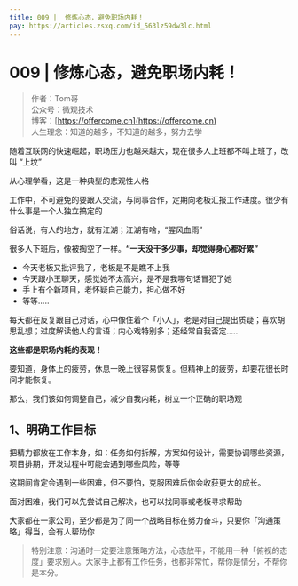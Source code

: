 ```yaml
---
title: 009 |  修炼心态，避免职场内耗！
pay: https://articles.zsxq.com/id_563lz59dw3lc.html
---
```


#  009 |  修炼心态，避免职场内耗！

> 作者：Tom哥
> <br/>公众号：微观技术
> <br/> 博客：[https://offercome.cn](https://offercome.cn)
> <br/> 人生理念：知道的越多，不知道的越多，努力去学


随着互联网的快速崛起，职场压力也越来越大，现在很多人上班都不叫上班了，改叫 “上坟”

从心理学看，这是一种典型的悲观性人格

工作中，不可避免的要跟人交流，与同事合作，定期向老板汇报工作进度。很少有什么事是一个人独立搞定的

俗话说，有人的地方，就有江湖；江湖有啥，“腥风血雨”

很多人下班后，像被掏空了一样。**“一天没干多少事，却觉得身心都好累”**

- 今天老板又批评我了，老板是不是瞧不上我
- 今天跟小王聊天，感觉她不太高兴，是不是我哪句话冒犯了她
- 手上有个新项目，老怀疑自己能力，担心做不好
- 等等.....

每天都在反复跟自己对话，心中像住着个「小人」，老是对自己提出质疑；喜欢胡思乱想；过度解读他人的言语；内心戏特别多；还经常自我否定.....

**这些都是职场内耗的表现！**

要知道，身体上的疲劳，休息一晚上很容易恢复。但精神上的疲劳，却要花很长时间才能恢复。

那么，我们该如何调整自己，减少自我内耗，树立一个正确的职场观

## 1、明确工作目标

把精力都放在工作本身，如：任务如何拆解，方案如何设计，需要协调哪些资源，项目排期，开发过程中可能会遇到哪些风险，等等

这期间肯定会遇到一些困难，但不要怕，克服困难后你会收获更大的成长。

面对困难，我们可以先尝试自己解决，也可以找同事或老板寻求帮助

大家都在一家公司，至少都是为了同一个战略目标在努力奋斗，只要你「沟通策略」得当，会有人帮助你

> 特别注意：沟通时一定要注意策略方法，心态放平，不能用一种「俯视的态度」要求别人。大家手上都有工作任务，也都非常忙，帮你是情分，不帮你是本分。